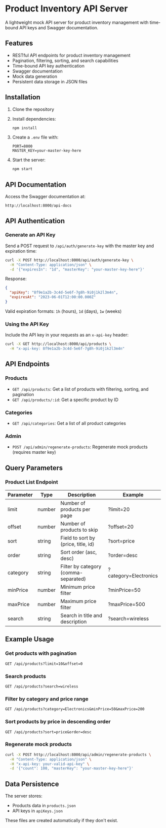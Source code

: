 # Product Inventory API Server

A lightweight mock API server for product inventory management with time-bound API keys and Swagger documentation.

## Features

- RESTful API endpoints for product inventory management
- Pagination, filtering, sorting, and search capabilities
- Time-bound API key authentication
- Swagger documentation
- Mock data generation
- Persistent data storage in JSON files

## Installation

1. Clone the repository
2. Install dependencies:
   ```bash
   npm install
   ```
3. Create a `.env` file with:

   ```
   PORT=8000
   MASTER_KEY=your-master-key-here
   ```

4. Start the server:
   ```bash
   npm start
   ```

## API Documentation

Access the Swagger documentation at:

```
http://localhost:8000/api-docs
```

## API Authentication

### Generate an API Key

Send a POST request to `/api/auth/generate-key` with the master key and expiration time:

```bash
curl -X POST http://localhost:8000/api/auth/generate-key \
  -H "Content-Type: application/json" \
  -d '{"expiresIn": "1d", "masterKey": "your-master-key-here"}'
```

Response:

```json
{
  "apiKey": "8f9e1a2b-3c4d-5e6f-7g8h-9i0j1k2l3m4n",
  "expiresAt": "2023-06-01T12:00:00.000Z"
}
```

Valid expiration formats: `1h` (hours), `1d` (days), `1w` (weeks)

### Using the API Key

Include the API key in your requests as an `x-api-key` header:

```bash
curl -X GET http://localhost:8000/api/products \
  -H "x-api-key: 8f9e1a2b-3c4d-5e6f-7g8h-9i0j1k2l3m4n"
```

## API Endpoints

### Products

- `GET /api/products`: Get a list of products with filtering, sorting, and pagination
- `GET /api/products/:id`: Get a specific product by ID

### Categories

- `GET /api/categories`: Get a list of all product categories

### Admin

- `POST /api/admin/regenerate-products`: Regenerate mock products (requires master key)

## Query Parameters

### Product List Endpoint

| Parameter | Type   | Description                          | Example               |
| --------- | ------ | ------------------------------------ | --------------------- |
| limit     | number | Number of products per page          | ?limit=20             |
| offset    | number | Number of products to skip           | ?offset=20            |
| sort      | string | Field to sort by (price, title, id)  | ?sort=price           |
| order     | string | Sort order (asc, desc)               | ?order=desc           |
| category  | string | Filter by category (comma-separated) | ?category=Electronics |
| minPrice  | number | Minimum price filter                 | ?minPrice=50          |
| maxPrice  | number | Maximum price filter                 | ?maxPrice=500         |
| search    | string | Search in title and description      | ?search=wireless      |

## Example Usage

### Get products with pagination

```
GET /api/products?limit=10&offset=0
```

### Search products

```
GET /api/products?search=wireless
```

### Filter by category and price range

```
GET /api/products?category=Electronics&minPrice=50&maxPrice=200
```

### Sort products by price in descending order

```
GET /api/products?sort=price&order=desc
```

### Regenerate mock products

```bash
curl -X POST http://localhost:8000/api/admin/regenerate-products \
  -H "Content-Type: application/json" \
  -H "x-api-key: your-valid-api-key" \
  -d '{"count": 100, "masterKey": "your-master-key-here"}'
```

## Data Persistence

The server stores:

- Products data in `products.json`
- API keys in `apiKeys.json`

These files are created automatically if they don't exist.
